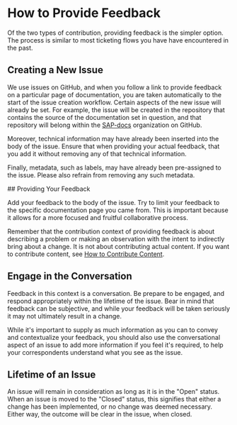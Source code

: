 # How to Provide Feedback

Of the two types of contribution, providing feedback is the simpler option. The process is similar to most ticketing flows you have have encountered in the past.

## Creating a New Issue

We use issues on GitHub, and when you follow a link to provide feedback on a particular page of documentation, you are taken automatically to the start of the issue creation workflow. Certain aspects of the new issue will already be set. For example, the issue will be created in the repository that contains the source of the documentation set in question, and that repository will belong within the [SAP-docs](https://github.com/SAP-docs) organization on GitHub.

Moreover, technical information may have already been inserted into the body of the issue. Ensure that when providing your actual feedback, that you add it without removing any of that technical information.

Finally, metadata, such as labels, may have already been pre-assigned to the issue. Please also refrain from removing any such metadata.

## Providing Your Feedback

Add your feedback to the body of the issue. Try to limit your feedback to the specific documentation page you came from. This is important because it allows for a more focused and fruitful collaborative process.

Remember that the contribution context of providing feedback is about describing a problem or making an observation with the intent to indirectly bring about a change. It is not about contributing actual content. If you want to contribute content, see [How to Contribute Content](content-contribution/README.md).

## Engage in the Conversation

Feedback in this context is a conversation. Be prepare to be engaged, and respond appropriately within the lifetime of the issue. Bear in mind that feedback can be subjective, and while your feedback will be taken seriously it may not ultimately result in a change.

While it's important to supply as much information as you can to convey and contextualize your feedback, you should also use the conversational aspect of an issue to add more information if you feel it's required, to help your correspondents understand what you see as the issue.

## Lifetime of an Issue

An issue will remain in consideration as long as it is in the "Open" status. When an issue is moved to the "Closed" status, this signifies that either a change has been implemented, or no change was deemed necessary. Either way, the outcome will be clear in the issue, when closed.
